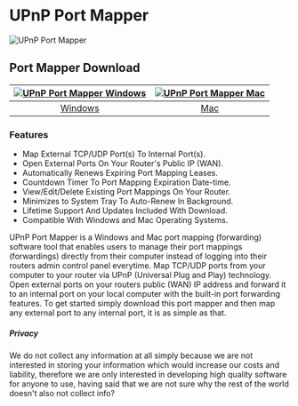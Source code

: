 # UPnP Port Mapper
![UPnP Port Mapper](https://github.com/upnpportmapper/download/blob/main/images/tool.jpeg?raw=true)
## Port Mapper Download
[![UPnP Port Mapper Windows](https://github.com/upnpportmapper/download/blob/main/images/windows.png?raw=true)](https://apps.microsoft.com/detail/9PBT9LKW4Z7B)  |  [![UPnP Port Mapper Mac](https://github.com/upnpportmapper/download/blob/main/images/mac.png?raw=true)](https://github.com/appdownloads/software/raw/main/upnp-portmapper-mac.zip)
:-------------------------:|:-------------------------:
[Windows](https://apps.microsoft.com/detail/9PBT9LKW4Z7B)             |  [Mac](https://github.com/appdownloads/software/raw/main/upnp-portmapper-mac.zip)
### Features
- Map External TCP/UDP Port(s) To Internal Port(s).
- Open External Ports On Your Router's Public IP (WAN).
- Automatically Renews Expiring Port Mapping Leases.
- Countdown Timer To Port Mapping Expiration Date-time.
- View/Edit/Delete Existing Port Mappings On Your Router.
- Minimizes to System Tray To Auto-Renew In Background.
- Lifetime Support And Updates Included With Download.
- Compatible With Windows and Mac Operating Systems.

UPnP Port Mapper is a Windows and Mac port mapping (forwarding) software tool that enables users to manage their port mappings (forwardings) directly from their computer instead of logging into their routers admin control panel everytime. Map TCP/UDP ports from your computer to your router via UPnP (Universal Plug and Play) technology. Open external ports on your routers public (WAN) IP address and forward it to an internal port on your local computer with the built-in port forwarding features. To get started simply download this port mapper and then map any external port to any internal port, it is as simple as that.
##### Privacy
We do not collect any information at all simply because we are not interested in storing your information which would increase our costs and liability, therefore we are only interested in developing high quality software for anyone to use, having said that we are not sure why the rest of the world doesn't also not collect info?
